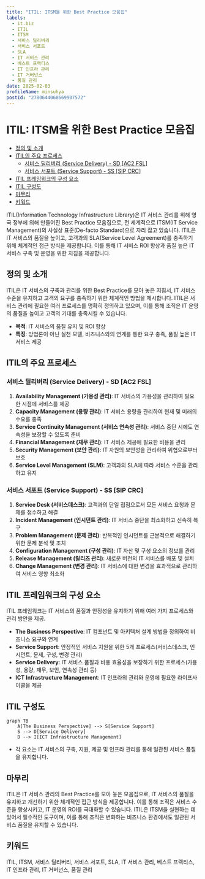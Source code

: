 ```yaml
---
title: "ITIL: ITSM을 위한 Best Practice 모음집"
labels:
  - it.biz
  - ITIL
  - ITSM
  - 서비스 딜리버리
  - 서비스 서포트
  - SLA
  - IT 서비스 관리
  - 베스트 프랙티스
  - IT 인프라 관리
  - IT 거버넌스
  - 품질 관리
date: 2025-02-03
profileName: minsuhya
postId: "2780644068669907572"
---
```


# ITIL: ITSM을 위한 Best Practice 모음집

<!-- mtoc-start -->

- [정의 및 소개](#정의-및-소개)
- [ITIL의 주요 프로세스](#itil의-주요-프로세스)
  - [서비스 딜리버리 (Service Delivery) - SD [AC2 FSL]](#서비스-딜리버리-service-delivery---sd-ac2-fsl)
  - [서비스 서포트 (Service Support) - SS [SIP CRC]](#서비스-서포트-service-support---ss-sip-crc)
- [ITIL 프레임워크의 구성 요소](#itil-프레임워크의-구성-요소)
- [ITIL 구성도](#itil-구성도)
- [마무리](#마무리)
- [키워드](#키워드)

<!-- mtoc-end -->

ITIL(Information Technology Infrastructure Library)은 IT 서비스 관리를 위해 영국 정부에 의해 만들어진 Best Practice 모음집으로, 전 세계적으로 ITSM(IT Service Management)의 사실상 표준(De-facto Standard)으로 자리 잡고 있습니다. ITIL은 IT 서비스의 품질을 높이고, 고객과의 SLA(Service Level Agreement)를 충족하기 위해 체계적인 접근 방식을 제공합니다. 이를 통해 IT 서비스 ROI 향상과 품질 높은 IT 서비스 구축 및 운영을 위한 지침을 제공합니다.

## 정의 및 소개

ITIL은 IT 서비스의 구축과 관리를 위한 Best Practice를 모아 놓은 지침서, IT 서비스 수준을 유지하고 고객의 요구를 충족하기 위한 체계적인 방법을 제시합니다. ITIL은 서비스 관리에 필요한 여러 프로세스를 명확히 정의하고 있으며, 이를 통해 조직은 IT 운영의 품질을 높이고 고객의 기대를 충족시킬 수 있습니다.

- **목적**: IT 서비스의 품질 유지 및 ROI 향상
- **특징**: 방법론이 아닌 실천 모델, 비즈니스와의 연계를 통한 요구 충족, 품질 높은 IT 서비스 제공

## ITIL의 주요 프로세스

### 서비스 딜리버리 (Service Delivery) - SD [AC2 FSL]

1. **Availability Management (가용성 관리)**: IT 서비스의 가용성을 관리하여 필요한 시점에 서비스를 제공
2. **Capacity Management (용량 관리)**: IT 서비스 용량을 관리하여 현재 및 미래의 수요를 충족
3. **Service Continuity Management (서비스 연속성 관리)**: 서비스 중단 시에도 연속성을 보장할 수 있도록 준비
4. **Financial Management (재무 관리)**: IT 서비스 제공에 필요한 비용을 관리
5. **Security Management (보안 관리)**: IT 자원의 보안성을 관리하여 위협으로부터 보호
6. **Service Level Management (SLM)**: 고객과의 SLA에 따라 서비스 수준을 관리하고 유지

### 서비스 서포트 (Service Support) - SS [SIP CRC]

1. **Service Desk (서비스데스크)**: 고객과의 단일 접점으로서 모든 서비스 요청과 문제를 접수하고 해결
2. **Incident Management (인시던트 관리)**: IT 서비스 중단을 최소화하고 신속히 복구
3. **Problem Management (문제 관리)**: 반복적인 인시던트를 근본적으로 해결하기 위한 문제 분석 및 조치
4. **Configuration Management (구성 관리)**: IT 자산 및 구성 요소의 정보를 관리
5. **Release Management (릴리즈 관리)**: 새로운 버전의 IT 서비스를 배포 및 설치
6. **Change Management (변경 관리)**: IT 서비스에 대한 변경을 효과적으로 관리하여 서비스 영향 최소화

## ITIL 프레임워크의 구성 요소

ITIL 프레임워크는 IT 서비스의 품질과 안정성을 유지하기 위해 여러 가지 프로세스와 관리 방안을 제공.

- **The Business Perspective**: IT 컴포넌트 및 아키텍처 설계 방법을 정의하여 비즈니스 요구와 연계
- **Service Support**: 안정적인 서비스 지원을 위한 5개 프로세스(서비스데스크, 인시던트, 문제, 구성, 변경 관리)
- **Service Delivery**: IT 서비스 품질과 비용 효율성을 보장하기 위한 프로세스(가용성, 용량, 재무, 보안, 연속성 관리 등)
- **ICT Infrastructure Management**: IT 인프라의 관리와 운영에 필요한 라이프사이클을 제공

## ITIL 구성도

```mermaid
graph TB
    A[The Business Perspective] --> S[Service Support]
    S --> D[Service Delivery]
    D --> I[ICT Infrastructure Management]
```

- 각 요소는 IT 서비스의 구축, 지원, 제공 및 인프라 관리를 통해 일관된 서비스 품질을 유지합니다.

## 마무리

ITIL은 IT 서비스 관리의 Best Practice를 모아 놓은 모음집으로, IT 서비스의 품질을 유지하고 개선하기 위한 체계적인 접근 방식을 제공합니다. 이를 통해 조직은 서비스 수준을 향상시키고, IT 운영의 ROI를 극대화할 수 있습니다. ITIL은 ITSM을 실현하는 데 있어서 필수적인 도구이며, 이를 통해 조직은 변화하는 비즈니스 환경에서도 일관된 서비스 품질을 유지할 수 있습니다.

## 키워드

ITIL, ITSM, 서비스 딜리버리, 서비스 서포트, SLA, IT 서비스 관리, 베스트 프랙티스, IT 인프라 관리, IT 거버넌스, 품질 관리